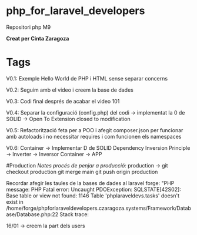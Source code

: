 # php_for_laravel_developers
Repositori php M9

**Creat per Cinta Zaragoza** 


# Tags
V0.1: Exemple Hello World de PHP i HTML sense separar concerns 

V0.2: Seguim amb el video i creem la base de dades

V0.3: Codi final després de acabar el video 101

V0.4: Separar la configuració (config.php) del codi -> implementat la 0 de SOLID -> Open To Extension closed to modification

V0.5: Refactorització feta per a POO i afegit composer.json per funcionar amb autoloads i no necessitar requires i com funcionen els namespaces

V0.6: Container -> Implementar D de SOLID Dependency Inversion Principle -> Inverter -> Inversor Container -> APP  



#Production
*Notes procés de penjar a producció:*
production ->  git checkout production
                git merge main
                git push origin production

Recordar afegir les taules de la  bases de dades al laravel forge:
"PHP message: PHP Fatal error:  Uncaught PDOException: SQLSTATE[42S02]: Base table or view not found: 1146 Table 'phplaraveldevs.tasks' doesn't exist in /home/forge/phpforlaraveldevelopers.czaragoza.systems/Framework/Database/Database.php:22
Stack trace:

16/01 -> creem la part dels users 